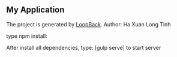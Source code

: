 ## My Application

The project is generated by [LoopBack](http://loopback.io).
Author: Ha Xuan Long Tinh

type npm install:

After install all dependencies, type: [gulp serve] to start server

